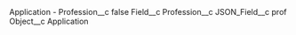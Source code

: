 <?xml version="1.0" encoding="UTF-8"?>
<CustomMetadata xmlns="http://soap.sforce.com/2006/04/metadata" xmlns:xsi="http://www.w3.org/2001/XMLSchema-instance" xmlns:xsd="http://www.w3.org/2001/XMLSchema">
    <label>Application - Profession__c</label>
    <protected>false</protected>
    <values>
        <field>Field__c</field>
        <value xsi:type="xsd:string">Profession__c</value>
    </values>
    <values>
        <field>JSON_Field__c</field>
        <value xsi:type="xsd:string">prof</value>
    </values>
    <values>
        <field>Object__c</field>
        <value xsi:type="xsd:string">Application</value>
    </values>
</CustomMetadata>
